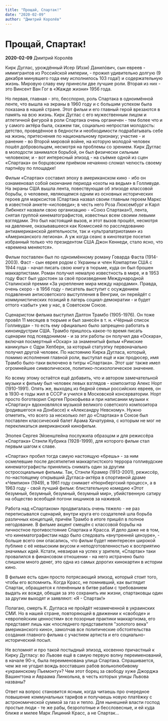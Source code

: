 ```yaml
---
title: "Прощай, Спартак!"
date: "2020-02-09"
author: "Дмитрий Королёв"
---
```


# Прощай, Спартак!

**2020-02-09** Дмитрий Королёв

Кирк Дуглас, урождённый Исер (Иззи) Данилόвич, сын евреев - иммигрантов из Российской империи, - прожил удивительно долгую (9 декабря минувшего года ему исполнилось 103 года!) и содержательную жизнь. Мировую славу ему принесли две лучшие роли. Вторая из них - это Винсент Ван Гог в «Жажде жизни» 1956 года.

Но первая, главная - это, бесспорно, роль Спартака в одноимённой ленте, что вышла на экраны в 1960 году и с большим успехом была показана в нашей стране. Этот фильм и его главный герой врезаются в память на всю жизнь. Кирк Дуглас с его мужественным лицом и атлетичной фигурой в роли Спартака очень органичен - тем более что и у самого актёра была, скажем так, социально непростая молодость: детство, проведённое в бедности и необходимости подрабатывать себе на жизнь; притеснения по национальному признаку; участие - и ранение - во Второй мировой войне, на которую молодой человек пошёл добровольцем, несмотря на проблемы со зрением. Кирк Дуглас в молодости занимался борьбой, он был физически сильным человеком; и - вот интересный эпизод - на съёмке одной из сцен «Спартака» он борцовским приёмом нечаянно сломал челюсть своему партнёру по площадке!

Фильм «Спартак» составил эпоху в американском кино - ибо он ознаменовал собой окончание периода «охоты на ведьм» в Голливуде. На экраны США вышла лента, повествующая об эпизоде классовой борьбы, о человеке, являющемся одним из основных исторических героев для марксистов (Спартака назвал своим главным героем Маркс в известной анкете-«исповеди»; в честь него Роза Люксембург и Карл Либкнехт назвали свою организацию - «Союз Спартака»!), лента, снятая группой кинематографистов, известных всем своими левыми взглядами. Это был настоящий вызов, и этот вызов прошёл, несмотря на давление, оказывавшееся как Комиссией по расследованию антиамериканской деятельности, так и «ультрапатриотами» из «Американского легиона». А уж когда сеанс в кинотеатре посетил избранный только что президентом США Джон Кеннеди, стало ясно, что «времена меняются».

Фильм поставлен был по одноимённому роману Говарда Фаста (1914-2003). Фаст - сын еврея родом с Украины и член Компартии США с 1944 года - начал писать свою книгу в тюрьме, куда он был брошен маккартистами. Роман получил немалую известность в мире, и в 1953 году Фаст был удостоен за своё произведение Международной Сталинской премии «За укрепление мира между народами». Правда, очень скоро - в 1956 году - писатель выступит с осуждением подавления антисоветского выступления в Венгрии, он перейдёт с коммунистических позиций в лагерь социал-демократии - и будет оттого «забыт» уже у нас, в Советском Союзе.

Сценаристом фильма выступил Далтон Трамбо (1905-1976). Он тоже провёл 11 месяцев в тюрьме и был занесён в т. н. «Чёрный список Голливуда» - то есть ему официально было запрещено работать в киноиндустрии США. Трамбо пришлось какое-то время писать сценарии под псевдонимом - и за эти работы он получил два «Оскара», включая посмертный «Оскар» за знаменитый фильм «Римские каникулы» с Одри Хепберн, за который статуэтку первоначально получил другой человек. По настоянию Кирка Дугласа, который, помимо исполнения главной роли, выступал ещё и как продюсер, имя Трамбо было-таки включено в титры «Спартака». Этот шаг также имел огромнейшее символическое, политико-психологическое значение.

Ко всему этому остаётся ещё добавить, что и автором замечательной музыки к фильму был человек левых взглядов - композитор Алекс Норт (1910-1991). Опять же, выходец из бедной семьи российских евреев, он в 1930-е годы жил в СССР и учился в Московской консерватории. Норт просто боготворил Сергея Прокофьева и при написании музыки к «Спартаку» вдохновлялся музыкой великого советского композитора (родившегося на Донбассе) к «Александру Невскому». Нужно отметить, что всего за несколько лет до «Спартака» в Союзе был поставлен классический балет Арама Хачатуряна, с которым не мог не перекликаться американский кинофильм.

Эпопея Сергея Эйзенштейна послужила образцом и для режиссёра «Спартака» Стэнли Кубрика (1928-1999), для которого фильм стал первым шагом к славе.

«Спартак» пробил тогда самую настоящую «брешь» - за ним осмелевшие после десятилетия маккартистского террора голливудские кинематографисты принялись снимать один за другим остросоциальные фильмы. Так, Стэнли Крамер (1913-2001), режиссёр, по-настоящему открывший Дугласа-актёра в спортивной драме «Чемпион» (1949), в 1961 году снимает «Нюрнбергский процесс», а в 1963 году - свой лучший фильм: блистательную комедию «Этот безумный, безумный, безумный, безумный мир», убийственную сатиру на общество всеобщей погони хищников за наживой.

Работа над «Спартаком» продвигалась очень тяжело - не раз переписывался сценарий, внутри круга его создателей шла борьба различных концепций, причём Трамбо в итоге пришёл в полное негодование. В фильме акцент смещён с классовой борьбы на личностное противостояние Спартака и Красса. И дело даже не в том, что кинематографистам надо было следовать «внутренней цензуре», - больше всего они опасались, что фильм будет неинтересен широкой публике с её невысоким вкусом и неподготовленностью к восприятию значимых идей. Кстати, невзирая на успех у зрителя, «Спартак» таки провалился в финансовом отношении - на него истрачено было слишком много денег, это одна из самых дорогих кинокартин в истории кино.

В фильме есть один просто потрясающий эпизод, который стоит того, чтобы его вспомнить. Когда Красс, не помнивший, как выглядит Спартак, обращается к пленённым в битве рабам с требованием выдать их вождя, обещая за это сохранить им жизни, спартаковцы один за другим выходят и заявляют: «Я - Спартак!»

Полагаю, смерть К. Дугласа не пройдёт незамеченной в украинских СМИ. Но в нашей стране, повторяющей в движении к «свободе» и «европейским ценностям» все позорные практики маккартизма, его представят лишь как «последнего представителя "золотого века" американского кино», замолчав все политические обстоятельства создания главного фильма с участием артиста и его социально-исторический посыл.

Не вспомнят и про такой постыдный эпизод, косвенно причастный к Кирку Дугласу: во Львове ещё в самую первую волну переименований, в начале 90-х, была переименована улица Спартака. Спрашивается, чем же не угодил вождь восставших рабов вольнолюбивому «украинскому Пьемонту»? Чем этот борец за свободу хуже Джорджа Вашингтона и Авраама Линкольна, в честь которых улицы Львова названы?

Ответ на вопрос становится ясным, когда читаешь про очередное повышение коммунальных тарифов и получаешь новую платёжку с астрономической суммой за газ и тепло. Для нынешней власти господ простые люди - те же рабы, безропотные и бессловесные, и ей куда ближе и милее Марк Лициний Красс, а не Спартак...
